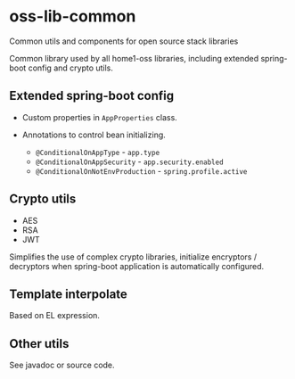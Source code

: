 
# oss-lib-common
Common utils and components for open source stack libraries

Common library used by all home1-oss libraries, including extended spring-boot config and crypto utils.


## Extended spring-boot config

- Custom properties in `AppProperties` class.

- Annotations to control bean initializing.
  + `@ConditionalOnAppType` - `app.type`
  + `@ConditionalOnAppSecurity` - `app.security.enabled`
  + `@ConditionalOnNotEnvProduction` - `spring.profile.active`


## Crypto utils

+ AES
+ RSA
+ JWT

Simplifies the use of complex crypto libraries, 
initialize encryptors / decryptors when spring-boot application is automatically configured.


## Template interpolate

Based on EL expression.


## Other utils

See javadoc or source code.

